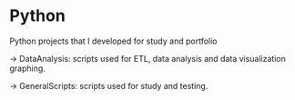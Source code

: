# Python
Python projects that I developed for study and portfolio

-> DataAnalysis: scripts used for ETL, data analysis and data visualization graphing.

-> GeneralScripts: scripts used for study and testing.